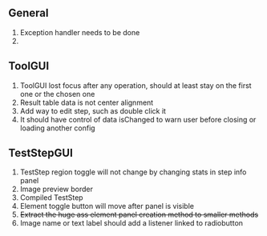 
## General
1. Exception handler needs to be done
2. 


## ToolGUI
1. ToolGUI lost focus after any operation, should at least stay on the first one or the chosen one
2. Result table data is not center alignment
3. Add way to edit step, such as double click it
4. It should have control of data isChanged to warn user before closing or loading another config


## TestStepGUI
1. TestStep region toggle will not change by changing stats in step info panel
2. Image preview border
3. Compiled TestStep
4. Element toggle button will move after panel is visible
5. ~~Extract the huge ass element panel creation method to smaller methods~~
6. Image name or text label should add a listener linked to radiobutton
